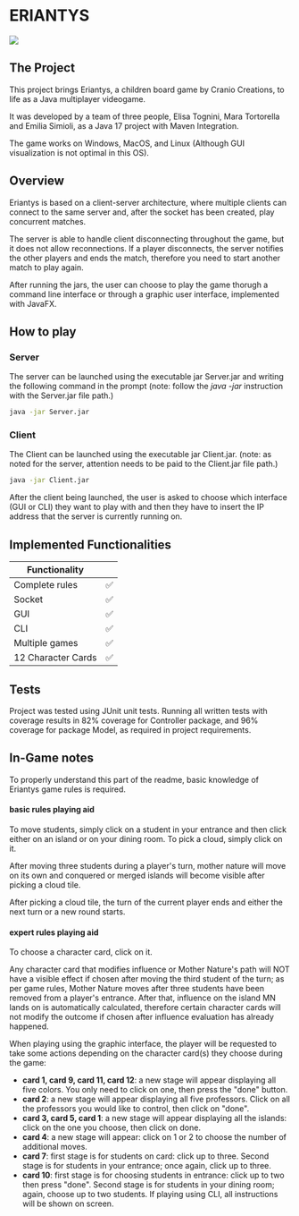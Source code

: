 # ERIANTYS
![](https://img.dungeondice.it/49229-large_default/eriantys.jpg)

## The Project

This project brings Eriantys, a children board game by Cranio Creations, to life as a Java multiplayer videogame. 

It was developed by a team of three people, Elisa Tognini, Mara Tortorella and Emilia Simioli, as a Java 17 project with Maven Integration.

The game works on Windows, MacOS, and Linux (Although GUI visualization is not optimal in this OS).

## Overview 

Eriantys is based on a client-server architecture, where multiple clients can connect to the same server and, after the socket has been created, play concurrent matches. 

The server is able to handle client disconnecting throughout the game, but it does not allow reconnections. If a player disconnects, the server notifies the other players and ends the match, therefore you need to start another match to play again. 

After running the jars, the user can choose to play the game thorugh a command line interface or through a graphic user interface, implemented with JavaFX.

## How to play
### Server

The server can be launched using the executable jar Server.jar and writing the following command in the prompt (note: follow the *java -jar* instruction with the Server.jar file path.)

```bash
java -jar Server.jar
```


### Client

The Client can be launched using the executable jar Client.jar. (note: as noted for the server, attention needs to be paid to the Client.jar file path.)

```bash
java -jar Client.jar
```

After the client being launched, the user is asked to choose which interface (GUI or CLI) they want to play with and then they have to insert the IP address that the server is currently running on.

## Implemented Functionalities

| Functionality  |   |
|---|---|
| Complete rules  | ✅	  |
| Socket  | ✅  |
| GUI  | ✅    |
|  CLI |  ✅ |
|  Multiple games | ✅  |
|  12 Character Cards | ✅  |

## Tests

Project was tested using JUnit unit tests. Running all written tests with coverage results in 82% coverage for Controller package, and 96% coverage for package Model, as required in project requirements. 

## In-Game notes

To properly understand this part of the readme, basic knowledge of Eriantys game rules is required.

#### basic rules playing aid

To move students, simply click on a student in your entrance and then click either on an island or on your dining room. To pick a cloud, simply click on it. 

After moving three students during a player's turn, mother nature will move on its own and conquered or merged islands will become visible after picking a cloud tile.

After picking a cloud tile, the turn of the current player ends and either the next turn or a new round starts.

#### expert rules playing aid
To choose a character card, click on it. 

Any character card that modifies influence or Mother Nature's path will NOT have a visible effect if chosen after moving the third student of the turn; as per game rules, Mother Nature moves after three students have been removed from a player's entrance. After that, influence on the island MN lands on is automatically calculated, therefore certain character cards will not modify the outcome if chosen after influence evaluation has already happened. 

When playing using the graphic interface, the player will be requested to take some actions depending on the character card(s) they choose during the game:   
- **card 1, card 9, card 11, card 12**: a new stage will appear displaying all five colors. You only need to click on one, then press the "done" button.
- **card 2**: a new stage will appear displaying all five professors. Click on all the professors you would like to control, then click on "done".
- **card 3, card 5, card 1**: a new stage will appear displaying all the islands: click on the one you choose, then click on done.
- **card 4**: a new stage will appear: click on 1 or 2 to choose the number of additional moves.
- **card 7**: first stage is for students on card: click up to three. Second stage is for students in your entrance; once again, click up to three.
- **card 10**: first stage is for choosing students in entrance: click up to two then press "done". Second stage is for students in your dining room; again, choose up to two students. 
If playing using CLI, all instructions will be shown on screen.





